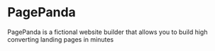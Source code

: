 # PagePanda 

PagePanda is a fictional website builder that allows you to build high converting landing pages in minutes
